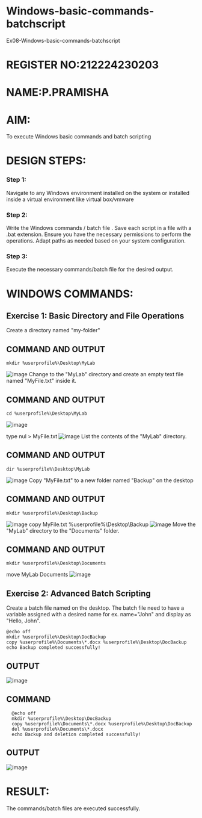 # Windows-basic-commands-batchscript
Ex08-Windows-basic-commands-batchscript
# REGISTER NO:212224230203
# NAME:P.PRAMISHA

# AIM:
To execute Windows basic commands and batch scripting

# DESIGN STEPS:

### Step 1:

Navigate to any Windows environment installed on the system or installed inside a virtual environment like virtual box/vmware 

### Step 2:

Write the Windows commands / batch file . Save each script in a file with a .bat extension. Ensure you have the necessary permissions to perform the operations. Adapt paths as needed based on your system configuration.
### Step 3:

Execute the necessary commands/batch file for the desired output. 




# WINDOWS COMMANDS:
## Exercise 1: Basic Directory and File Operations
Create a directory named "my-folder"

## COMMAND AND OUTPUT
```
mkdir %userprofile%\Desktop\MyLab
```
![image](https://github.com/user-attachments/assets/3fdf9f2b-5c7b-420f-964f-0527d8057fd7)
Change to the "MyLab" directory and create an empty text file named "MyFile.txt" inside it.



## COMMAND AND OUTPUT
```
cd %userprofile%\Desktop\MyLab
```
![image](https://github.com/user-attachments/assets/fcbb2216-07e6-4e16-88ac-ea689a413ab2)

type nul > MyFile.txt
![image](https://github.com/user-attachments/assets/9c8372e4-0d09-4967-a905-da831189b98c)
List the contents of the "MyLab" directory.

## COMMAND AND OUTPUT
```
dir %userprofile%\Desktop\MyLab
```
![image](https://github.com/user-attachments/assets/ff659ad4-b86e-4ea4-8dc1-1fd370791d98)
Copy "MyFile.txt" to a new folder named "Backup" on the desktop

## COMMAND AND OUTPUT
```
mkdir %userprofile%\Desktop\Backup
```
![image](https://github.com/user-attachments/assets/0d913e0d-9c80-4e49-95e2-6079bf3a229d)
copy MyFile.txt %userprofile%\Desktop\Backup
![image](https://github.com/user-attachments/assets/bac455b5-24f7-474b-9230-96249870e958)
Move the "MyLab" directory to the "Documents" folder.
## COMMAND AND OUTPUT
```
mkdir %userprofile%\Desktop\Documents
```
move MyLab Documents
![image](https://github.com/user-attachments/assets/c20f2780-e63e-474b-aa36-dfde7c4f9657)


## Exercise 2: Advanced Batch Scripting
Create a batch file named on the desktop. The batch file need to have a variable assigned with a desired name for ex. name="John" and display as "Hello, John".

```
@echo off
mkdir %userprofile%\Desktop\DocBackup
copy %userprofile%\Documents\*.docx %userprofile%\Desktop\DocBackup
echo Backup completed successfully!
```
## OUTPUT
![image](https://github.com/user-attachments/assets/96397cb4-c6f3-4143-9e02-361dfc520cfc)
## COMMAND
```
  @echo off
  mkdir %userprofile%\Desktop\DocBackup
  copy %userprofile%\Documents\*.docx %userprofile%\Desktop\DocBackup
  del %userprofile%\Documents\*.docx
  echo Backup and deletion completed successfully!
  ```

## OUTPUT
![image](https://github.com/user-attachments/assets/10b2ebb3-eb02-4b22-baad-1978425d9a61)



# RESULT:
The commands/batch files are executed successfully.


